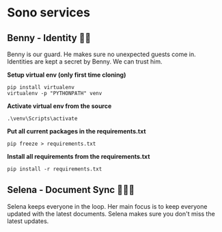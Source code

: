 
# Sono services

Benny - Identity 👮‍♂️
---
Benny is our guard. He makes sure no unexpected guests come in.
Identities are kept a secret by Benny. We can trust him.

**Setup virtual env (only first time cloning)**
```
pip install virtualenv
virtualenv -p "PYTHONPATH" venv
```

**Activate virtual env from the source**
```
.\venv\Scripts\activate
```

**Put all current packages in the requirements.txt**
```
pip freeze > requirements.txt
```

**Install all requirements from the requirements.txt**
```
pip install -r requirements.txt
```

Selena - Document Sync 🧚🏻‍♀️
---
Selena keeps everyone in the loop. Her main focus is to keep everyone updated with the latest documents. Selena makes sure you don't miss the latest updates.
